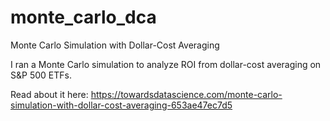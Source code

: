 # monte_carlo_dca
Monte Carlo Simulation with Dollar-Cost Averaging

I ran a Monte Carlo simulation to analyze ROI from dollar-cost averaging on S&P 500 ETFs.

Read about it here: https://towardsdatascience.com/monte-carlo-simulation-with-dollar-cost-averaging-653ae47ec7d5

